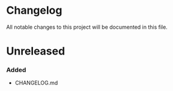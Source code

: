 # Changelog
All notable changes to this project will be documented in this file.

# Unreleased
### Added
* CHANGELOG.md